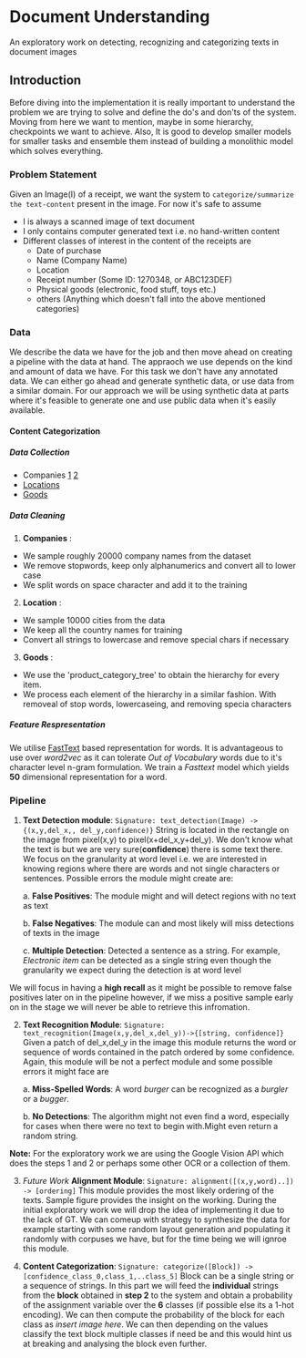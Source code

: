 # Document Understanding
An exploratory work on detecting, recognizing and categorizing texts in document images 

## Introduction
Before diving into the implementation it is really important to understand the problem we are trying to solve and define the do's and don'ts of the system. Moving from here we want to mention, maybe in some hierarchy, checkpoints we want to achieve. Also, It is good to develop smaller models for smaller tasks and ensemble them instead of building a monolithic model which solves everything.

### Problem Statement
Given an Image(I) of a receipt, we want the system to `categorize/summarize the text-content` present in the image.
For now it's safe to assume 
* I is always a scanned image of text document
* I only contains computer generated text i.e. no hand-written content
* Different classes of interest in the content of the receipts are
  * Date of purchase
  * Name (Company Name)
  * Location 
  * Receipt number (Some ID: 1270348, or ABC123DEF)
  * Physical goods (electronic, food stuff, toys etc.)
  * others (Anything which doesn't fall into the above mentioned categories)

### Data
We describe the data we have for the job and then move ahead on creating a pipeline with the data at hand. The appraoch we use depends on the kind and amount of data we have. For this task we don't have any annotated data. We can either go ahead and generate synthetic data, or use data from a similar domain. For our approach we will be using synthetic data at parts where it's feasible to generate one and use public data when it's easily available.

#### Content Categorization
##### Data Collection

 *  Companies [1](https://www.kaggle.com/dattapiy/sec-edgar-companies-list) [2](https://www.kaggle.com/Eruditepanda/fortune-1000-2018)
 *  [Locations](https://datahub.io/core/world-cities)
 *  [Goods](https://www.kaggle.com/PromptCloudHQ/flipkart-products)

##### Data Cleaning
 
 1. __Companies__ : 
   * We sample roughly 20000 company names from the dataset
   * We remove stopwords, keep only alphanumerics and convert all to lower case
   * We split words on space character and add it to the training
 
 2. __Location__ : 
   * We sample 10000 cities from the data 
   * We keep all the country names for training
   * Convert all strings to lowercase and remove special chars if necessary
 
 3. __Goods__ :
   * We use the 'product_category_tree' to obtain the hierarchy for every item.
   * We process each element of the hierarchy in a similar fashion. With removeal of stop words, lowercaseing, and removing specia characters
 
##### Feature Respresentation

We utilise [FastText](https://fasttext.cc/) based representation for words. It is advantageous to use over _word2vec_ as it can tolerate _Out of Vocabulary_ words due to it's character level n-gram formulation. We train a _Fasttext_ model which yields __50__ dimensional representation for a word. 
 

### Pipeline

1. **Text Detection module**: `Signature: text_detection(Image) -> {(x,y,del_x,, del_y,confidence)}` String is located in the rectangle on the image from pixel(x,y) to pixel(x+del_x,y+del_y). We don't know what the text is but we are very sure(**confidence**) there is some text there. We focus on the granularity at word level i.e. we are interested in knowing regions where there are words and not single characters or sentences. Possible errors the module might create are:
  
    a. **False Positives**: The module might and will detect regions with no text as text
  
    b. **False Negatives**: The module can and most likely will miss detections of texts in the image
  
    c. **Multiple Detection**: Detected a sentence as a string. For example, *Electronic item* can be detected as a single string even though the granularity we expect during the detection is at word level
  
  We will focus in having a **high recall** as it might be possible to remove false positives later on in the pipeline however, if we miss a positive sample early on in the stage we will never be able to retrieve this infromation. 
  

2. **Text Recognition Module**: `Signature: text_recognition(Image(x,y,del_x,del_y))->{[string, confidence]}` Given a patch of del_x,del_y in the image this module returns the word or sequence of words contained in the patch ordered by some confidence.
Again, this module will be not a perfect module and some possible errors it might face are
  
    a. **Miss-Spelled Words**: A word *burger* can be recognized as a *burgler* or a *bugger*. 
  
    b. **No Detections**: The algorithm might not even find a word, especially for cases when there were no text to begin with.Might even return a random string.

 **Note:** For the exploratory work we are using the Google Vision API which does the steps 1 and 2 or perhaps some other OCR or a collection of them. 

3. *Future Work* **Alignment Module**: `Signature: alignment([(x,y,word)..]) -> [ordering]` This module provides the most likely ordering of the texts. Sample figure provides the insight on the working. During the initial exploratory work we will drop the idea of implementing it due to the lack of GT. We can comeup with strategy to synthesize the data for example starting with some random layout generation and populating it randomly with corpuses we have, but for the time being we will ignroe this module.

4. **Content Categorization**: `Signature: categorize([Block]) -> [confidence_class_0,class_1,..class_5]` Block can be a single string or a sequence of strings. In this part we will feed the **individual** strings from the **block** obtained in **step 2** to the system and obtain a probability of the assignment variable over the **6** classes (if possible else its a 1-hot encoding). We can then compute the probability of the block for each class as *insert image here*. We can then depending on the values classify the text block multiple classes if need be and this would hint us at breaking and analysing the block even further.






